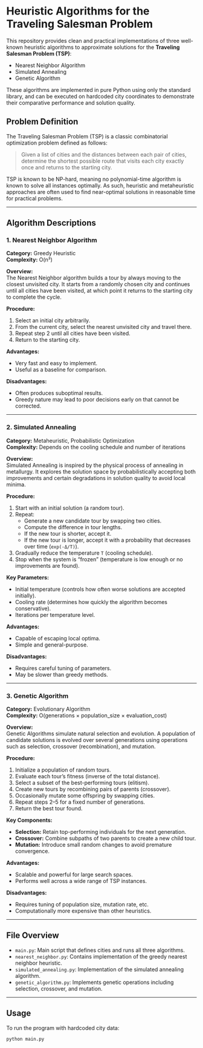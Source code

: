 # Heuristic Algorithms for the Traveling Salesman Problem

This repository provides clean and practical implementations of three well-known heuristic algorithms to approximate solutions for the **Traveling Salesman Problem (TSP)**:

- Nearest Neighbor Algorithm
- Simulated Annealing
- Genetic Algorithm

These algorithms are implemented in pure Python using only the standard library, and can be executed on hardcoded city coordinates to demonstrate their comparative performance and solution quality.

## Problem Definition

The Traveling Salesman Problem (TSP) is a classic combinatorial optimization problem defined as follows:

> Given a list of cities and the distances between each pair of cities, determine the shortest possible route that visits each city exactly once and returns to the starting city.

TSP is known to be NP-hard, meaning no polynomial-time algorithm is known to solve all instances optimally. As such, heuristic and metaheuristic approaches are often used to find near-optimal solutions in reasonable time for practical problems.

---

## Algorithm Descriptions

### 1. Nearest Neighbor Algorithm

**Category:** Greedy Heuristic  
**Complexity:** O(n²)

**Overview:**  
The Nearest Neighbor algorithm builds a tour by always moving to the closest unvisited city. It starts from a randomly chosen city and continues until all cities have been visited, at which point it returns to the starting city to complete the cycle.

**Procedure:**
1. Select an initial city arbitrarily.
2. From the current city, select the nearest unvisited city and travel there.
3. Repeat step 2 until all cities have been visited.
4. Return to the starting city.

**Advantages:**
- Very fast and easy to implement.
- Useful as a baseline for comparison.

**Disadvantages:**
- Often produces suboptimal results.
- Greedy nature may lead to poor decisions early on that cannot be corrected.

---

### 2. Simulated Annealing

**Category:** Metaheuristic, Probabilistic Optimization  
**Complexity:** Depends on the cooling schedule and number of iterations

**Overview:**  
Simulated Annealing is inspired by the physical process of annealing in metallurgy. It explores the solution space by probabilistically accepting both improvements and certain degradations in solution quality to avoid local minima.

**Procedure:**
1. Start with an initial solution (a random tour).
2. Repeat:
   - Generate a new candidate tour by swapping two cities.
   - Compute the difference in tour lengths.
   - If the new tour is shorter, accept it.
   - If the new tour is longer, accept it with a probability that decreases over time (`exp(-Δ/T)`).
3. Gradually reduce the temperature `T` (cooling schedule).
4. Stop when the system is “frozen” (temperature is low enough or no improvements are found).

**Key Parameters:**
- Initial temperature (controls how often worse solutions are accepted initially).
- Cooling rate (determines how quickly the algorithm becomes conservative).
- Iterations per temperature level.

**Advantages:**
- Capable of escaping local optima.
- Simple and general-purpose.

**Disadvantages:**
- Requires careful tuning of parameters.
- May be slower than greedy methods.

---

### 3. Genetic Algorithm

**Category:** Evolutionary Algorithm  
**Complexity:** O(generations × population_size × evaluation_cost)

**Overview:**  
Genetic Algorithms simulate natural selection and evolution. A population of candidate solutions is evolved over several generations using operations such as selection, crossover (recombination), and mutation.

**Procedure:**
1. Initialize a population of random tours.
2. Evaluate each tour’s fitness (inverse of the total distance).
3. Select a subset of the best-performing tours (elitism).
4. Create new tours by recombining pairs of parents (crossover).
5. Occasionally mutate some offspring by swapping cities.
6. Repeat steps 2–5 for a fixed number of generations.
7. Return the best tour found.

**Key Components:**
- **Selection:** Retain top-performing individuals for the next generation.
- **Crossover:** Combine subpaths of two parents to create a new child tour.
- **Mutation:** Introduce small random changes to avoid premature convergence.

**Advantages:**
- Scalable and powerful for large search spaces.
- Performs well across a wide range of TSP instances.

**Disadvantages:**
- Requires tuning of population size, mutation rate, etc.
- Computationally more expensive than other heuristics.

---

## File Overview

- `main.py`: Main script that defines cities and runs all three algorithms.
- `nearest_neighbor.py`: Contains implementation of the greedy nearest neighbor heuristic.
- `simulated_annealing.py`: Implementation of the simulated annealing algorithm.
- `genetic_algorithm.py`: Implements genetic operations including selection, crossover, and mutation.

---

## Usage

To run the program with hardcoded city data:

```bash
python main.py
